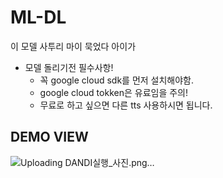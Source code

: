 # ML-DL
이 모델 사투리 마이 묵었다 아이가


* 모델 돌리기전 필수사항!
  * 꼭 google cloud sdk를 먼저 설치해야함.
  * google cloud tokken은 유료임을 주의!
  * 무료로 하고 싶으면 다른 tts 사용하시면 됩니다.


## DEMO VIEW

![Uploading DANDI실행_사진.png…]()
